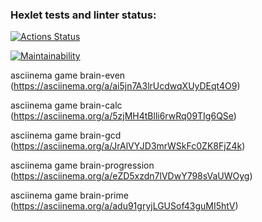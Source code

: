### Hexlet tests and linter status:
[![Actions Status](https://github.com/Dmitry-Perexozhev/python-project-49/actions/workflows/hexlet-check.yml/badge.svg)](https://github.com/Dmitry-Perexozhev/python-project-49/actions)

[![Maintainability](https://api.codeclimate.com/v1/badges/94eeb5b753f2748e5579/maintainability)](https://codeclimate.com/github/Dmitry-Perexozhev/python-project-49/maintainability)

asciinema game brain-even (https://asciinema.org/a/ai5jn7A3lrUcdwqXUyDEqt4O9)

asciinema game brain-calc (https://asciinema.org/a/5zjMH4tBlli6rwRq09TIg6QSe)

asciinema game brain-gcd (https://asciinema.org/a/JrAlVYJD3mrWSkFc0ZK8FjZ4k)

asciinema game brain-progression (https://asciinema.org/a/eZD5xzdn7lVDwY798sVaUWOyg)

asciinema game brain-prime (https://asciinema.org/a/adu91gryjLGUSof43guMI5htV)
